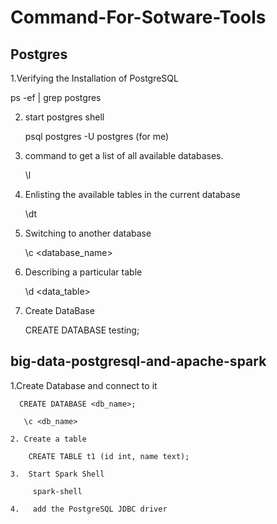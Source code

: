# Command-For-Sotware-Tools

## Postgres

1.Verifying the Installation of PostgreSQL
   
   ps -ef | grep postgres
   
2. start postgres shell 
    
    psql postgres -U postgres (for me)
  
3. command to get a list of all available databases.

     \l
     
4.  Enlisting the available tables in the current database

     \dt

5. Switching to another database
    
     \c <database_name>
 
6.  Describing a particular table
      
    \d <data_table>

7.  Create DataBase
    
    CREATE DATABASE testing;
 
##  big-data-postgresql-and-apache-spark

   1.Create Database and connect to it 
   
      CREATE DATABASE <db_name>;
      
       \c <db_name>
       
    2. Create a table 
        
        CREATE TABLE t1 (id int, name text);
    
    3.  Start Spark Shell
    
         spark-shell
         
    4.   add the PostgreSQL JDBC driver
    
         
    
        
      
